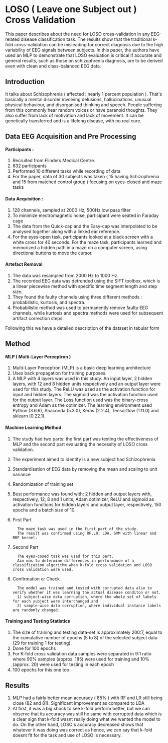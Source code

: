 # LOSO ( Leave one Subject out ) Cross Validation

This paper describes about the need for LOSO cross-validation in any EEG-related disease classification task. The results show that the traditional k-fold cross-validation can be misleading for correct diagnosis due to the high variability of EEG signals between subjects. In this paper, the authors have used an MLP to demonstrate that LOSO evaluation is critical if accurate and general results, such as those on schizophrenia diagnosis, are to be derived even with clean and class-balanced EEG data.

## Introduction
It talks about Schizophrenia ( affected : nearly 1 percent population ).
That's basically a mental disorder involving delusions, hallucinations, unusual physical behaviour, and disorganised thinking and speech. People suffering from this commonly hear random voices or have paranoid thoughts. They also suffer from lack of motivation and lack of movement. It can be genetically transferred and is a lifelong disease, with no real cure.

## Data EEG Acquisition and Pre Processing
#### Participants :
1. Recruited from Flinders Medical Centre.
2. 632 participants
3. Performed 10 different tasks while recording of data
4. For the paper, data of 30 subjects was taken ( 15 having Schizophrenia and 15 from matched control group ) focusing on eyes-closed and maze tasks

#### Data Acquisition :
1. 128 channels, sampled at 2000 Hz, 500Hz low pass filter
2. To minimize electromagnetic noise, participant were seated in Faraday cage
3. The data from the Quick-cap and the Easy-cap was interpolated to be analysed together along with a linked ear reference.
4. For the eyes-open task, participants looked at a black screen with a white cross for 40 seconds.
For the maze task, participants learned and memorized a hidden path in a maze on a computer screen, using directional buttons to move the cursor.

#### Artefact Removal
1. The data was resampled from 2000 Hz to 1000 Hz.
2. The recorded EEG data was detrended using the SIFT toolbox, which is a linear piecewise method with specific time segment length and step size.
3. They found the faulty channels using three different methods : probabilistic, kurtosis, and spectra.
4. Probabilistic method was used to permanently remove faulty EEG channels, while kurtosis and spectra methods were used for subsequent artifact correction steps.

Following this we have a detailed description of the dataset in tabular form

## Method

#### MLP ( Multi-Layer Perceptron )
1. Multi-Layer Perceptron (MLP) is a basic deep learning architecture 
2. Uses back propagation for training purposes.
3. A MLP with 4 layers was used in this study. An input layer, 2 hidden layers, with 12 and 8 hidden units respectively and an output layer were used for this study. The ReLU was used as the activation function for input and hidden layers. The sigmoid was the activation function used for the output layer. The Loss function used was the binary-cross entropy and Adam as the optimizer. The learning environment used Python (3.6.6), Anaconda (5.3.0), Keras (2.2.4), Tensorflow (1.11.0) and sklearn (0.22.1). 

#### Machine Learning Method
1. The study had two parts: the first part was testing the effectiveness of MLP and the second part evaluating the necessity of LOSO cross validation.
2. The experiment aimed to identify is a new subject had Schizophrenia
3. Standardisation of EEG data by removing the mean and scaling to unit variance
4. Randomization of training set
5. Best performance was found with: 2 hidden and output layers with, respectively, 12, 8 and 1 units, Adam optimizer, ReLU and sigmoid as activation functions for hidden layers and output layer, respectively, 150 epochs and a batch size of 10.
6. First Part

         The maze task was used in the first part of the study.
         The result was confirmed using RF,LR, LDA, SVM with linear and RBF kernel.
7. Second Part

         The eyes-cosed task was used for this part.
         Aim was to determine differences in performance of a classification algorithm when k-fold cross validation and LOSO cross validation were used.
8. Confirmation or Check

         The model was trained and tested with corrupted data also to verify whether it was learning the actual disease conditon or not.
         1) subject-wise data corruption, where the whole set of labels for each subject were interchanged,and
         2) sample-wise data corruption, where individual instance labels are randomly changed.

#### Training and Testing Statistics
1. The size of training and testing data-set is approximately 200:7, equal to the cumulative number of epochs (5 to 8) of the selected subject data (29 for training 1 for testing).
2. Done for 100 epochs
3. For K-fold cross validation data samples were separated in 9:1 ratio where 90% samples (approx. 185) were used for training and 10% (approx. 20) were used for testing in each epoch
4. 100 epochs for this one too

## Results
1. MLP had a fairly better mean accuracy ( 85% ) with RF and LR still being close (82 and 81). Significant improvement as compared to LDA
2. At first, it was a big shock to see k-fold perform better, but we can observe that its accuracy was still he same with corrupted data which is a clear sign that k-fold wasnt really doing what we wanted the model to do. On the other hand, LOSO's accuracy decreased shows that whatever it was doing was correct as hence, we can say that k-fold doesnt fit for the task and use of LOSO is necessary.
